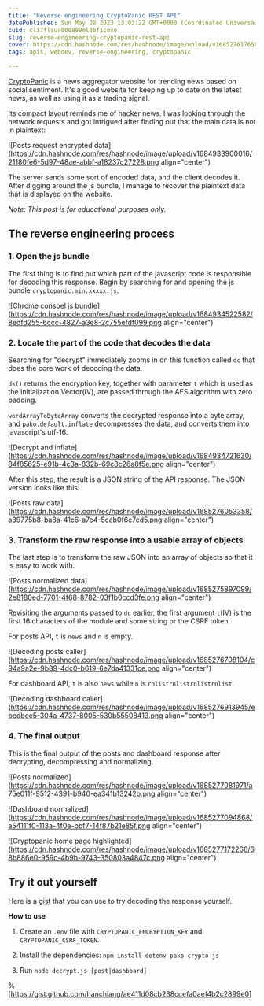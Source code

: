 ```yaml
---
title: "Reverse engineering CryptoPanic REST API"
datePublished: Sun May 28 2023 13:03:22 GMT+0000 (Coordinated Universal Time)
cuid: cli7flsua000809ml8bficoxo
slug: reverse-engineering-cryptopanic-rest-api
cover: https://cdn.hashnode.com/res/hashnode/image/upload/v1685276176582/fec37267-b5e1-46b2-8cbe-7f523767e7cd.png
tags: apis, webdev, reverse-engineering, cryptopanic

---
```


[CryptoPanic](https://cryptopanic.com/) is a news aggregator website for trending news based on social sentiment. It's a good website for keeping up to date on the latest news, as well as using it as a trading signal.

Its compact layout reminds me of hacker news. I was looking through the network requests and got intrigued after finding out that the main data is not in plaintext:

![Posts request encrypted data](https://cdn.hashnode.com/res/hashnode/image/upload/v1684933900016/21180fe6-5d97-48ae-abbf-a18237c27228.png align="center")

The server sends some sort of encoded data, and the client decodes it. After digging around the js bundle, I manage to recover the plaintext data that is displayed on the website.

*Note: This post is for educational purposes only.*

## The reverse engineering process

### 1\. Open the js bundle

The first thing is to find out which part of the javascript code is responsible for decoding this response. Begin by searching for and opening the js bundle `cryptopanic.min.xxxxx.js`.

![Chrome consoel js bundle](https://cdn.hashnode.com/res/hashnode/image/upload/v1684934522582/8edfd255-6ccc-4827-a3e8-2c755efdf099.png align="center")

### 2\. Locate the part of the code that decodes the data

Searching for "decrypt" immediately zooms in on this function called `dc` that does the core work of decoding the data.

`dk()` returns the encryption key, together with parameter `t` which is used as the Initialization Vector(IV), are passed through the AES algorithm with zero padding.

`wordArrayToByteArray` converts the decrypted response into a byte array, and `pako.default.inflate` decompresses the data, and converts them into javascript's utf-16.

![Decrypt and inflate](https://cdn.hashnode.com/res/hashnode/image/upload/v1684934721630/84f85625-e91b-4c3a-832b-69c8c26a8f5e.png align="center")

After this step, the result is a JSON string of the API response. The JSON version looks like this:

![Posts raw data](https://cdn.hashnode.com/res/hashnode/image/upload/v1685276053358/a39775b8-ba8a-41c6-a7e4-5cab0f6c7cd5.png align="center")

### 3\. Transform the raw response into a usable array of objects

The last step is to transform the raw JSON into an array of objects so that it is easy to work with.

![Posts normalized data](https://cdn.hashnode.com/res/hashnode/image/upload/v1685275897099/2e8180ed-7701-4f68-8782-03f1b0ccd3fe.png align="center")

Revisiting the arguments passed to `dc` earlier, the first argument `t`(IV) is the first 16 characters of the module and some string or the CSRF token.

For posts API, `t` is `news` and `n` is empty.

![Decoding posts caller](https://cdn.hashnode.com/res/hashnode/image/upload/v1685276708104/c94a9a2e-9b89-4dc0-b619-6e7da41331ce.png align="center")

For dashboard API, `t` is also `news` while `n` is `rnlistrnlistrnlistrnlist`.

![Decoding dashboard caller](https://cdn.hashnode.com/res/hashnode/image/upload/v1685276913945/ebedbcc5-304a-4737-8005-530b55508413.png align="center")

### 4\. The final output

This is the final output of the posts and dashboard response after decrypting, decompressing and normalizing.

![Posts normalized](https://cdn.hashnode.com/res/hashnode/image/upload/v1685277081971/a75e011f-9512-4391-b940-ea341b13242b.png align="center")

![Dashboard normalized](https://cdn.hashnode.com/res/hashnode/image/upload/v1685277094868/a54111f0-113a-4f0e-bbf7-14f87b21e85f.png align="center")

![Cryptopanic home page highlighted](https://cdn.hashnode.com/res/hashnode/image/upload/v1685277172266/68b886e0-959c-4b9b-9743-350803a4847c.png align="center")

## Try it out yourself

Here is a [gist](https://gist.github.com/hanchiang/ae411d08cb238ccefa0aef4b2c2899e0) that you can use to try decoding the response yourself.

**How to use**

1. Create an `.env` file with `CRYPTOPANIC_ENCRYPTION_KEY` and `CRYPTOPANIC_CSRF_TOKEN`.
    
2. Install the dependencies: `npm install dotenv pako crypto-js`
    
3. Run `node decrypt.js [post|dashboard]`
    

%[https://gist.github.com/hanchiang/ae411d08cb238ccefa0aef4b2c2899e0]